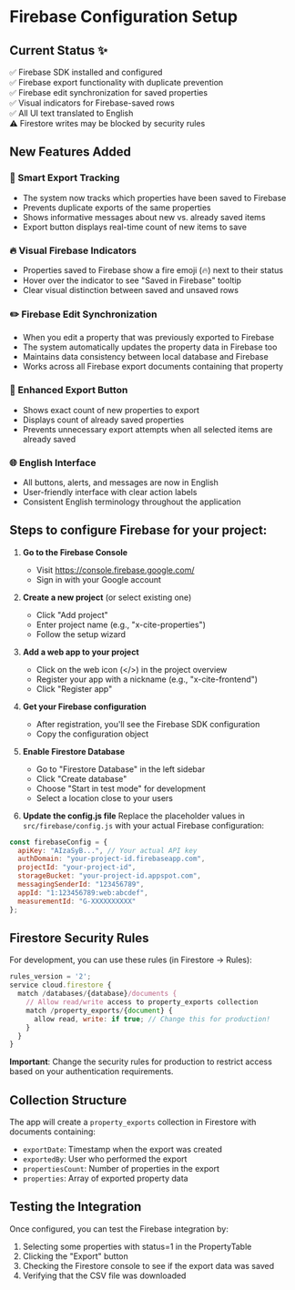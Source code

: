 # Firebase Configuration Setup

## Current Status ✨
✅ Firebase SDK installed and configured  
✅ Firebase export functionality with duplicate prevention  
✅ Firebase edit synchronization for saved properties  
✅ Visual indicators for Firebase-saved rows  
✅ All UI text translated to English  
⚠️ Firestore writes may be blocked by security rules  

## New Features Added

### 🔄 Smart Export Tracking
- The system now tracks which properties have been saved to Firebase
- Prevents duplicate exports of the same properties
- Shows informative messages about new vs. already saved items
- Export button displays real-time count of new items to save

### 🔥 Visual Firebase Indicators
- Properties saved to Firebase show a fire emoji (🔥) next to their status
- Hover over the indicator to see "Saved in Firebase" tooltip
- Clear visual distinction between saved and unsaved rows

### ✏️ Firebase Edit Synchronization
- When you edit a property that was previously exported to Firebase
- The system automatically updates the property data in Firebase too
- Maintains data consistency between local database and Firebase
- Works across all Firebase export documents containing that property

### 🚀 Enhanced Export Button
- Shows exact count of new properties to export
- Displays count of already saved properties
- Prevents unnecessary export attempts when all selected items are already saved

### 🌐 English Interface
- All buttons, alerts, and messages are now in English
- User-friendly interface with clear action labels
- Consistent English terminology throughout the application

## Steps to configure Firebase for your project:

1. **Go to the Firebase Console**
   - Visit https://console.firebase.google.com/
   - Sign in with your Google account

2. **Create a new project** (or select existing one)
   - Click "Add project"
   - Enter project name (e.g., "x-cite-properties")
   - Follow the setup wizard

3. **Add a web app to your project**
   - Click on the web icon (</>) in the project overview
   - Register your app with a nickname (e.g., "x-cite-frontend")
   - Click "Register app"

4. **Get your Firebase configuration**
   - After registration, you'll see the Firebase SDK configuration
   - Copy the configuration object

5. **Enable Firestore Database**
   - Go to "Firestore Database" in the left sidebar
   - Click "Create database"
   - Choose "Start in test mode" for development
   - Select a location close to your users

6. **Update the config.js file**
   Replace the placeholder values in `src/firebase/config.js` with your actual Firebase configuration:

```javascript
const firebaseConfig = {
  apiKey: "AIzaSyB...", // Your actual API key
  authDomain: "your-project-id.firebaseapp.com",
  projectId: "your-project-id",
  storageBucket: "your-project-id.appspot.com",
  messagingSenderId: "123456789",
  appId: "1:123456789:web:abcdef",
  measurementId: "G-XXXXXXXXXX"
};
```

## Firestore Security Rules

For development, you can use these rules (in Firestore -> Rules):

```javascript
rules_version = '2';
service cloud.firestore {
  match /databases/{database}/documents {
    // Allow read/write access to property_exports collection
    match /property_exports/{document} {
      allow read, write: if true; // Change this for production!
    }
  }
}
```

**Important**: Change the security rules for production to restrict access based on your authentication requirements.

## Collection Structure

The app will create a `property_exports` collection in Firestore with documents containing:
- `exportDate`: Timestamp when the export was created
- `exportedBy`: User who performed the export
- `propertiesCount`: Number of properties in the export
- `properties`: Array of exported property data

## Testing the Integration

Once configured, you can test the Firebase integration by:
1. Selecting some properties with status=1 in the PropertyTable
2. Clicking the "Export" button
3. Checking the Firestore console to see if the export data was saved
4. Verifying that the CSV file was downloaded
